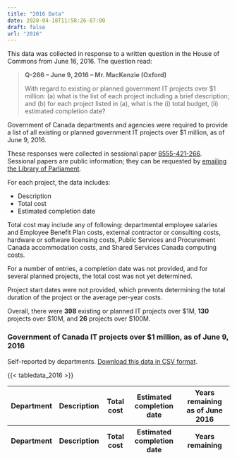```yaml
---
title: "2016 Data"
date: 2020-04-18T11:58:26-07:00
draft: false
url: "2016"
---
```


This data was collected in response to a written question in the House of Commons from June 16, 2016. The question read:

> **Q-266 – June 9, 2016 – Mr. MacKenzie (Oxford)**
> 
> With regard to existing or planned government IT projects over $1 million: (a) what is the list of each project including a brief description; and (b) for each project listed in (a), what is the (i) total budget, (ii) estimated completion date?

Government of Canada departments and agencies were required to provide a list of all existing or planned government IT projects over $1 million, as of June 9, 2016.

These responses were collected in sessional paper [8555-421-266](https://large-government-of-canada-it-projects.github.io/pdf/8555-421-266.pdf). Sessional papers are public information; they can be requested by [emailing the Library of Parliament](mailto:info@parl.gc.ca).

For each project, the data includes:

*   Description
*   Total cost
*   Estimated completion date

Total cost may include any of following: departmental employee salaries and Employee Benefit Plan costs, external contractor or consulting costs, hardware or software licensing costs, Public Services and Procurement Canada accommodation costs, and Shared Services Canada computing costs.

For a number of entries, a completion date was not provided, and for several planned projects, the total cost was not yet determined.

Project start dates were not provided, which prevents determining the total duration of the project or the average per-year costs.

Overall, there were **398** existing or planned IT projects over $1M, **130** projects over $10M, and **26** projects over $100M.

### Government of Canada IT projects over $1 million, as of June 9, 2016

<p>Self-reported by departments. <a href="/csv/gc-it-projects-2016.csv" target="_blank">Download this data in CSV format</a>.</p>

<table id="2019-data-table" class="table table-striped table-bordered projects-data-table" style="width:100%" data-order-column="2">
  <thead>
      <tr>
          <th>Department</th>
          <th>Description</th>
          <th>Total cost</th>
          <th>Estimated completion date</th>
          <th>Years remaining as of June 2016</th>
      </tr>
  </thead>
  <tbody>
    
{{< tabledata_2016 >}}

  </tbody>
  <tfoot>
      <tr>
        <th>Department</th>
        <th>Description</th>
        <th>Total cost</th>
        <th>Estimated completion date</th>
        <th>Years remaining</th>
      </tr>
  </tfoot>
</table>
